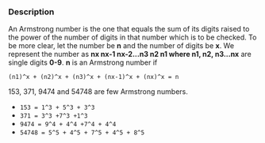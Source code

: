 ### Description
An Armstrong number is the one that equals the sum of its digits raised to the power of the number of digits in that number which is to be checked. To be more clear, let the number be __n__ and the number of digits be __x__. We represent the number as __nx nx-1 nx-2...n3 n2 n1 where n1, n2, n3...nx__ are single digits __0-9__. __n__ is an Armstrong number if

`(n1)^x + (n2)^x + (n3)^x + (nx-1)^x + (nx)^x = n`

153, 371, 9474 and 54748 are few Armstrong numbers.

* `153 = 1^3 + 5^3 + 3^3`
* `371 = 3^3 +7^3 +1^3`
* `9474 = 9^4 + 4^4 +7^4 + 4^4`
* `54748 = 5^5 + 4^5 + 7^5 + 4^5 + 8^5`